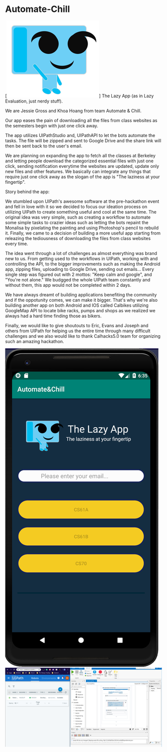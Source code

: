 # Automate-Chill

[![IMAGE ALT TEXT HERE](./logo.png)]
The Lazy App (as in Lazy Evaluation, just nerdy stuff).

We are Jessie Gross and Khoa Hoang from team Automate & Chill.

Our app eases the pain of downloading all the files from class websites as the semesters begin with just one click away.

The app utilizes UIPathStudio and, UIPathAPI to let the bots automate the tasks. The file will be zipped and sent to Google Drive and the share link will then be sent back to the user's email.

We are planning on expanding the app to fetch all the classes at Berkeley and letting people download the categorized essential files with just one click, sending notification everytime the websites are updated, update only new files and other features. We basically can integrate any things that require just one click away as the slogan of the app is "The laziness at your fingertip".

Story behind the app:

We stumbled upon UIPath's awesome software at the pre-hackathon event and fell in love with it so we decided to focus our ideation process on utilizing UIPath to create something useful and cool at the same time. The original idea was very simple, such as creating a workflow to automate some simple tasks to crazier ideas such as letting the bots repaint the Monalisa by pixelating the painting and using Photoshop's pencil to rebuild it. Finally, we came to a decision of building a more useful app starting from releazing the tediousness of downloading the files from class websites every time.

The idea went through a lot of challenges as almost everything was brand new to us. From getting used to the workflows in UIPath, working with and controlling the API, to the bigger improvements such as making the Android app, zipping files, uploading to Google Drive, sending out emails... Every single step was figured out with 2 mottos: "Keep calm and google", and "You're not alone." We budgged the whole UIPath team constantly and without them, this app would not be completed within 2 days.

We have always dreamt of building applications benefiting the community and if the oppotunity comes, we can make it bigger. That's why we're also building another app on both Android and IOS called Calbikes utilizing GoogleMap API to locate bike racks, pumps and shops as we realized we always had a hard time finding those as bikers.

Finally, we would like to give shoutouts to Eric, Evans and Joseph and others from UIPath for helping us the entire time through many difficult challenges and we also would like to thank Calhacks5.0 team for organizing such an amazing hackathon.

[![IMAGE ALT TEXT HERE](./screenshot1.PNG)](https://www.youtube.com/watch?v=4lqnoykI7rk&feature=youtu.be)
[![IMAGE ALT TEXT HERE](./screenshot2.PNG)](https://www.youtube.com/watch?v=4lqnoykI7rk&feature=youtu.be)

